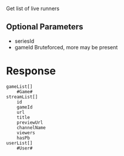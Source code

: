 Get list of live runners

## Optional Parameters
- seriesId
- gameId
Bruteforced, more may be present

# Response
```
gameList[]
    #Game#
streamList[]
    id
    gameId
    url
    title
    previewUrl
    channelName
    viewers
    hasPb
userList[]
    #User#
```